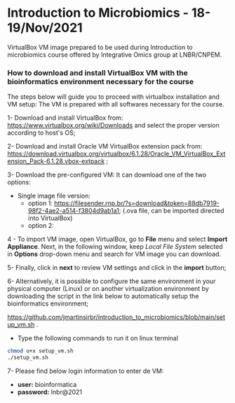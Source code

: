 # Introduction to Microbiomics - 18-19/Nov/2021
VirtualBox VM image prepared to be used during Introduction to microbiomics course offered by Integrative Omics group at LNBR/CNPEM.

### How to download and install VirtualBox VM with the bioinformatics environment necessary for the course

The steps below will guide you to proceed with virtualbox installation and VM setup: The VM is prepared with all softwares necessary for the course. 

1-	Download and install VirtualBox from: https://www.virtualbox.org/wiki/Downloads
and select the proper version according to host's OS;

2-	Download and install Oracle VM VirtualBox extension pack from: https://download.virtualbox.org/virtualbox/6.1.28/Oracle_VM_VirtualBox_Extension_Pack-6.1.28.vbox-extpack ;

3-	Download the pre-configured VM:
It can download one of the two options:

 - Single image file version: 
   - option 1: https://filesender.rnp.br/?s=download&token=88db7919-98f2-4ae2-a514-f3804d9ab1a1; (.ova file, can be imported directed into VirtualBox)
   - option 2: 

4 - To import VM image, open VirtualBox, go to **File** menu and select **Import Appliance**. Next, in the following window, keep *Local File System* selected in **Options** drop-down menu and search for VM image you can download. 

5-	 Finally, click in **next** to review VM settings and click in the **import** button;

6-	Alternatively, it is possible to configure the same environment in your physical computer (Linux) or on another virtualization environment by downloading the script in the link below to automatically setup the bioinformatics environment;

https://github.com/jmartinsjrbr/introduction_to_microbiomics/blob/main/setup_vm.sh .

 - Type the following commands to run it on linux terminal
```bash
chmod u+x setup_vm.sh
./setup_vm.sh
```

7- Please find below login information to enter de VM:
 - **user:** bioinformatica
 - **password:** lnbr@2021
